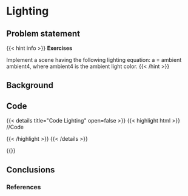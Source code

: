 # Lighting

## Problem statement
{{< hint info >}}
**Exercises**

Implement a scene having the following lighting equation: a = ambient ambient4, where ambient4 is the ambient light color. 
{{< /hint >}}

## Background

## Code 
{{< details title="Code Lighting" open=false >}}
{{< highlight html >}}
//Code

{{< /highlight >}}
{{< /details >}}

{{<p5-iframe sketch="/vc_page/sketches/shaders/coloring/sketch.js" lib1="https://cdn.jsdelivr.net/gh/VisualComputing/p5.treegl/p5.treegl.js" width="380" height="380">}}

## Conclusions 

### References
